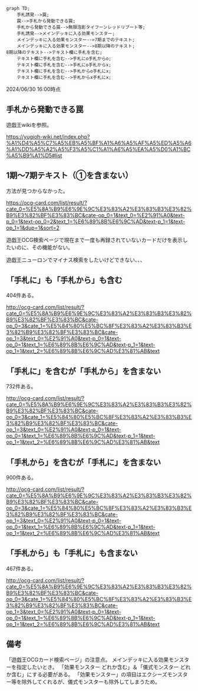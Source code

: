 

```mermaid
graph TD;
    手札誘発-->罠;
    罠-->手札から発動できる罠;
    手札から発動できる罠-->無限泡影タイフーンレッドリブート等;
    手札誘発-->メインデッキに入る効果モンスター;
    メインデッキに入る効果モンスター-->7期までのテキスト;
    メインデッキに入る効果モンスター-->8期以降のテキスト;
8期以降のテキスト-->テキスト欄に手札を含む;
    テキスト欄に手札を含む-->手札にo手札からo;
    テキスト欄に手札を含む-->手札にo手札からx;
    テキスト欄に手札を含む-->手札からo手札にx;
    テキスト欄に手札を含む-->手札からx手札にx;
```

2024/06/30 16:00時点

## 手札から発動できる罠
遊戯王wikiを参照。

https://yugioh-wiki.net/index.php?%A1%D4%A5%C7%A5%EB%A5%BF%A1%A6%A5%AF%A5%ED%A5%A6%A1%DD%A5%A2%A5%F3%A5%C1%A1%A6%A5%EA%A5%D0%A1%BC%A5%B9%A1%D5#list

## 1期〜7期テキスト（①を含まない）
方法が見つからなかった。

https://ocg-card.com/list/result/?cate_0=%E5%8A%B9%E6%9E%9C%E3%83%A2%E3%83%B3%E3%82%B9%E3%82%BF%E3%83%BC&cate-op_0=1&text_0=%E2%91%A0&text-p_0=1&text-op_0=2&text_1=%E6%89%8B%E6%9C%AD&text-p_1=1&text-op_1=1&dup=1&sort=2

遊戯王OCG検索ページで現在まで一度も再録されていないカードだけを表示したいのに、その機能がない。

遊戯王ニューロンでマイナス検索をしたいけどできない、、、

## 「手札に」も「手札から」も含む
404件ある。

http://ocg-card.com/list/result/?cate_0=%E5%8A%B9%E6%9E%9C%E3%83%A2%E3%83%B3%E3%82%B9%E3%82%BF%E3%83%BC&cate-op_0=3&cate_1=%E5%84%80%E5%BC%8F%E3%83%A2%E3%83%B3%E3%82%B9%E3%82%BF%E3%83%BC&cate-op_1=3&text_0=%E2%91%A0&text-p_0=1&text-op_0=1&text_1=%E6%89%8B%E6%9C%AD&text-p_1=1&text-op_1=1&text_2=%E6%89%8B%E6%9C%AD%E3%81%AB&text

## 「手札に」を含むが「手札から」を含まない
732件ある。

http://ocg-card.com/list/result/?cate_0=%E5%8A%B9%E6%9E%9C%E3%83%A2%E3%83%B3%E3%82%B9%E3%82%BF%E3%83%BC&cate-op_0=3&cate_1=%E5%84%80%E5%BC%8F%E3%83%A2%E3%83%B3%E3%82%B9%E3%82%BF%E3%83%BC&cate-op_1=3&text_0=%E2%91%A0&text-p_0=1&text-op_0=1&text_1=%E6%89%8B%E6%9C%AD&text-p_1=1&text-op_1=1&text_2=%E6%89%8B%E6%9C%AD%E3%81%AB&text

## 「手札から」を含むが「手札に」を含まない
900件ある。

http://ocg-card.com/list/result/?cate_0=%E5%8A%B9%E6%9E%9C%E3%83%A2%E3%83%B3%E3%82%B9%E3%82%BF%E3%83%BC&cate-op_0=3&cate_1=%E5%84%80%E5%BC%8F%E3%83%A2%E3%83%B3%E3%82%B9%E3%82%BF%E3%83%BC&cate-op_1=3&text_0=%E2%91%A0&text-p_0=1&text-op_0=1&text_1=%E6%89%8B%E6%9C%AD&text-p_1=1&text-op_1=1&text_2=%E6%89%8B%E6%9C%AD%E3%81%AB&text

## 「手札から」も「手札に」も含まない
467件ある。

http://ocg-card.com/list/result/?cate_0=%E5%8A%B9%E6%9E%9C%E3%83%A2%E3%83%B3%E3%82%B9%E3%82%BF%E3%83%BC&cate-op_0=3&cate_1=%E5%84%80%E5%BC%8F%E3%83%A2%E3%83%B3%E3%82%B9%E3%82%BF%E3%83%BC&cate-op_1=3&text_0=%E2%91%A0&text-p_0=1&text-op_0=1&text_1=%E6%89%8B%E6%9C%AD&text-p_1=1&text-op_1=1&text_2=%E6%89%8B%E6%9C%AD%E3%81%AB&text

## 備考
「遊戯王OCGカード検索ページ」の注意点。
メインデッキに入る効果モンスターを指定したいとき。
「効果モンスター どれか含む」＆「儀式モンスター どれか含む」にする必要がある。
「効果モンスター」の項目はエクシーズモンスター等を除外してくれるが、儀式モンスターも除外してしまうため。